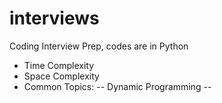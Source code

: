 # interviews
Coding Interview Prep, codes are in Python
- Time Complexity
- Space Complexity
- Common Topics:
-- Dynamic Programming
-- 
